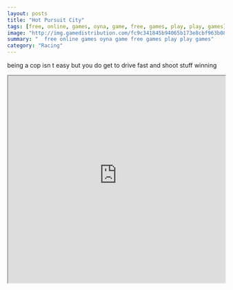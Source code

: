 ```yaml
---
layout: posts
title: "Hot Pursuit City"
tags: [free, online, games, oyna, game, free, games, play, play, games]
image: "http://img.gamedistribution.com/fc9c341845b94065b173e8cbf963b08c.jpg"
summary: "  free online games oyna game free games play play games"
category: "Racing"
---
```


being a cop isn t easy but you do get to drive fast and shoot stuff winning

<iframe width="100%" height="480px;" src="http://flash.gamedistribution.com?game=fc9c341845b94065b173e8cbf963b08c"></iframe>